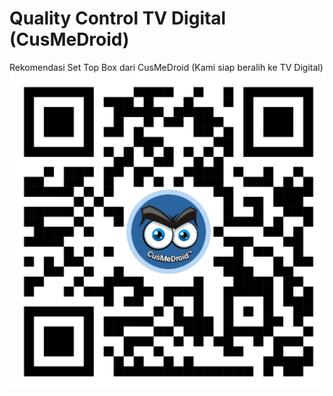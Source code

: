 # Quality Control TV Digital (CusMeDroid)
Rekomendasi Set Top Box dari CusMeDroid (Kami siap beralih ke TV Digital)
![CusMeDroid](https://raw.githubusercontent.com/CusMeDroid/qc-tv-digital/main/images/qrcode_qc_tv_digital_cusmedroid.png)
